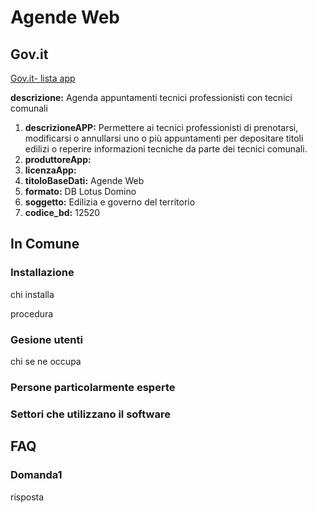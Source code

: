 # Agende Web

## Gov.it

[Gov.it- lista app](http://basidati.agid.gov.it/catalogo/amm?code=c_a944)

**descrizione:** Agenda appuntamenti tecnici professionisti con tecnici comunali

1. **descrizioneAPP:** Permettere ai tecnici professionisti di prenotarsi, modificarsi o annullarsi uno o più appuntamenti per depositare titoli edilizi o reperire informazioni tecniche da parte dei tecnici comunali.
2. **produttoreApp:** 
3. **licenzaApp:** 
4. **titoloBaseDati:** Agende Web
5. **formato:** DB Lotus Domino
6. **soggetto:** Edilizia e governo del territorio
7. **codice_bd:** 12520

## In Comune

### Installazione

chi installa

procedura

### Gesione utenti

chi se ne occupa

### Persone particolarmente esperte

### Settori che utilizzano il software

## FAQ

### Domanda1

risposta
